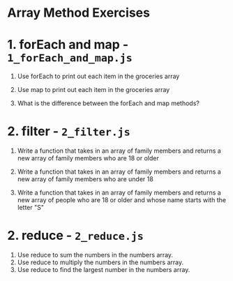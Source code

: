 # Array Method Exercises

# 1. forEach and map - `1_forEach_and_map.js`

1. Use forEach to print out each item in the groceries array

2. Use map to print out each item in the groceries array

3. What is the difference between the forEach and map methods?

# 2. filter - `2_filter.js`

1. Write a function that takes in an array of family members and returns a new array of family members who are 18 or older

2. Write a function that takes in an array of family members and returns a new array of family members who are under 18

3. Write a function that takes in an array of family members and returns a new array of people who are 18 or older and whose name starts with the letter "S"

# 2. reduce - `2_reduce.js`

1. Use reduce to sum the numbers in the numbers array.
2. Use reduce to multiply the numbers in the numbers array.
3. Use reduce to find the largest number in the numbers array.

